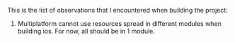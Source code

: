 This is the list of observations that I encountered when building the project:

1. Multiplatform cannot use resources spread in different modules when building ios. For now, all should be in 1 module.